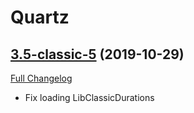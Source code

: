 # Quartz

## [3.5-classic-5](https://github.com/Nevcairiel/Quartz/tree/3.5-classic-5) (2019-10-29)
[Full Changelog](https://github.com/Nevcairiel/Quartz/compare/3.5-classic-4...3.5-classic-5)

- Fix loading LibClassicDurations  
